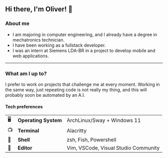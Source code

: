 ## Hi there, I'm Oliver! 👋



### About me
- I am majoring in computer engineering, and I already have a degree in mechatronics technician.
- I have been working as a fullstack developer.
- I was an intern at Siemens LDA-BR in a project to develop mobile and web applications.


---

### What am I up to?
I prefer to work on projects that challenge me at every moment. Working in the same way, just repeating code is not really my thing, and this will probably soon be automated by an A.I.

	
#### Tech preferences

| |                       |                                                           |
|-|-----------------------|-----------------------------------------------------------|
|🖥| **Operating System** | ArchLinux/Sway + Windows 11                             |
|📺| **Terminal**         | Alacritty                                                |
|🐚| **Shell**            | zsh, Fish, Powershell	                                                      |
|📝| **Editor**           | Vim, VSCode, Visual Studio Community                                            | 

<!--
### Linguages I do use most (In the moment).
Beware that this DOES NOT REPRESENT MY KNOWLEDGE IN PROGRAMMING AND IN COMPUTING SCIENCE ITSELF!!!!!!!!!!!!!!!!. 
#### BEWARE!

 [![Top Langs](https://github-readme-stats.vercel.app/api/top-langs/?username=olivermaths&langs_count=10&theme=onedark&custom_title=Languages%20I%20use%20most&layout=compact)](https://github.com/olivermaths/github-readme-stats)

-->

